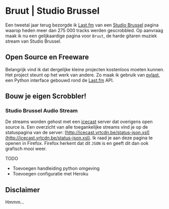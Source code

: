 # Bruut | Studio Brussel

Een tweetal jaar terug bezorgde ik [Last.fm](https://www.last.fm/user/Studio-Brussel) van een [Studio Brussel](https://www.last.fm/user/Studio-Brussel) pagina waarop heden meer dan 275 000 tracks werden gescrobbled. Op aanvraag maak ik nu een gelijkaardige pagina voor `Bruut`, de harde gitaren muziek stream van Studio Brussel. 

## Open Source en Freeware

Belangrijk vind ik dat dergelijke kleine projecten kostenloos moeten kunnen. Het project steunt op het werk van andere. Zo maak ik gebruik van [pylast](https://github.com/pylast/pylast), een Python interface gebouwd rond de [Last.fm](https://last.fm) API. 

## Bouw je eigen Scrobbler!
### Studio Brussel Audio Stream
De streams worden gehost met een [icecast] server dat overigens open source is. Een overzicht van alle toegankelijke streams vind je op de statuspagina van de server: [http://icecast.vrtcdn.be/status-json.xsl](http://icecast.vrtcdn.be/status-json.xsl). Ik raad je aan deze pagina te openen in Firefox. Firefox herkent dat dit `JSON` is en geeft dit dan ook grafisch mooi weer. 

TODO
- Toevoegen handleiding python omgeving
- Toevoegen configuratie met Heroku

## Disclaimer

Hmmm... 

[icecast]: https://icecast.org/